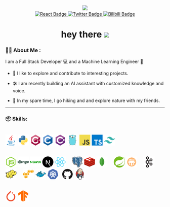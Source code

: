 <div id="header" align="center">
  <img src="https://media.giphy.com/media/dtra4r7NXUlI5XRfOR/giphy.gif" width="100"/>
  <div id="badges">
  <a href="https://oubotong.github.io/johan/">
    <img src="https://img.shields.io/badge/Portofolio-lightgreen?style=for-the-badge&logo=react&logoColor=black" alt="React Badge"/>
  </a>
  <a href="http://www.linkedin.com/in/botong97">
    <img src="https://img.shields.io/badge/Linkedin-lightblue?style=for-the-badge&logo=linkedin&logoColor=black" alt="Twitter Badge"/>
  </a>
  <a href="https://space.bilibili.com/16596867">
    <img src="https://img.shields.io/badge/Bilibili-pink?style=for-the-badge&logo=bilibili&logoColor=black" alt="Bilibili Badge"/>
  </a>
</div>
  <h1>
  hey there
  <img src="https://media.giphy.com/media/hvRJCLFzcasrR4ia7z/giphy.gif" width="30px"/>
</h1>
</div>

### 🧙‍♂️ About Me : 

I am a Full Stack Developer 💻 and a Machine Learning Engineer 🧠

- 🔎 I like to explore and contribute to interesting projects.

- 🛠️ I am recently building an AI assistant with customized knowledge and voice.

- 🌴 In my spare time, I go hiking and and explore nature with my friends.

---

### 📦 Skills:
<p>
  </br>
  <code><img title="Java" height="35" src="./icons/java-original.svg"></code>
  <code><img title="Python" height="35" src="./icons/python-original.svg"></code>
  <code><img title="C++" height="35" src="./icons/cplusplus-original.svg"></code>
  <code><img title="C Programming" height="35" src="./icons/c-original.svg"></code>
  <code><img title="C#" height="35" src="./icons/csharp-original.svg"></code>
  <code><img title="Golang" height="35" src="./icons/go-original.svg"></code>
  <code><img title="JavaScript" height="35" src="./icons/javascript-original.svg"></code>
  <code><img title="TypeScript" height="35" src="./icons/typescript-original.svg"></code>
  <code><img title="Tailwind CSS" height="35" src="./icons/tailwindcss-plain.svg"></code>
</p>
<p>
  </br>
  <code><img title="NodeJS" height="35" src="./icons/nodejs-original.svg"></code>
  <code><img title="Django" height="35" src="./icons/django-plain-wordmark.svg"></code>
  <code><img title="Nginx" height="35" src="./icons/nginx-original.svg"></code>
  <code><img title="NextJS" height="35" src="./icons/nextjs-original.svg"></code>
  <code><img title="React" height="35" src="./icons/react-original.svg"></code>
  &nbsp;
  &nbsp;
  <code><img title="PostgreSQL" height="35" src="./icons/postgresql-original.svg"></code>
  <code><img title="Redis" height="35" src="./icons/redis-original.svg"></code>
  <code><img title="MongoDB" height="35" src="./icons/mongodb-original.svg"></code>
  &nbsp;
  &nbsp;
  <code><img title="Spring" height="35" src="./icons/spring-original.svg"></code>
  <code><img title="Grails" height="35" src="./icons/grails-original.svg"></code>
  &nbsp;
  &nbsp;
  <code><img title="kafka" height="35" src="./icons/apachekafka-original.svg"></code>
  <code><img title="Hadoop" height="35" src="./icons/hadoop-original.svg"></code>
  &nbsp;
  &nbsp;
  <code><img title="AWS" height="35" src="./icons/amazonwebservices-original.svg"></code>
  <code><img title="Docker" height="35" src="./icons/docker-original.svg"></code>
  <code><img title="Kubernetes" height="35" src="./icons/kubernetes-plain.svg"></code>
  &nbsp;
  <code><img title="Git" height="35" src="./icons/github-original.svg"></code>
  <code><img title="Jenkins" height="35" src="./icons/jenkins-original.svg"></code>
</p>

<p>
  </br>
  <code><img title="PyTorch" height="35" src="./icons/pytorch-original.svg"></code>
  <code><img title="Tensorflow" height="35" src="./icons/tensorflow-original.svg"></code>
</p>






